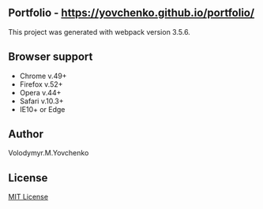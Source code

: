 ## Portfolio - https://yovchenko.github.io/portfolio/
This project was generated with webpack version 3.5.6.
## Browser support
* Chrome v.49+
* Firefox v.52+
* Opera v.44+
* Safari v.10.3+
* IE10+ or Edge
## Author
Volodymyr.M.Yovchenko
## License
[MIT License](https://opensource.org/licenses/MIT)
